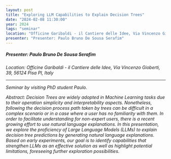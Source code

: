 ```yaml
---
layout: post
title: "Exploring LLM Capabilities to Explain Decision Trees"
date: "2024-02-08 11:30:00"
year: 2024
tags: "seminar"
location: "Officine Garibaldi - il Cantiere delle Idee, Via Vincenzo Gioberti, 39, 56124 Pisa PI, Italy"
presenter: "Presenter: Paulo Bruno De Sousa Serafim"
---
```

<h5>Presenter: Paulo Bruno De Sousa Serafim</h5>
<em>Location: Officine Garibaldi - il Cantiere delle Idee, Via Vincenzo Gioberti, 39, 56124 Pisa PI, Italy<em>
<br>
<hr>

Seminar by visiting PhD student Paulo.

Abstract: Decision Trees are widely adopted in Machine Learning tasks due to their operation simplicity and interpretability aspects. Nonetheless, following the decision process path taken by trees can be difficult in a complex scenario or in a case where a user has no familiarity with them. In order to facilitate understanding for non-expert users, there is a recent growing effort to use natural language explanations. In this presentation, we explore the proficiency of Large Language Models (LLMs) to explain decision tree predictions by generating natural language explanations. Based on early experiments, our goal is to identify capabilities that strengthen LLMs as an effective solution as well as highlight potential limitations, foreseeing further exploration possibilities.
